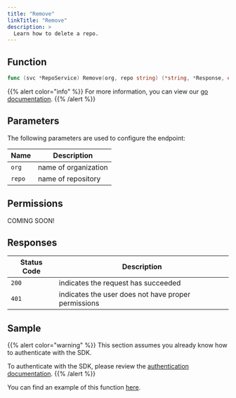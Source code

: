 ```yaml
---
title: "Remove"
linkTitle: "Remove"
description: >
  Learn how to delete a repo.
---
```


## Function

```go
func (svc *RepoService) Remove(org, repo string) (*string, *Response, error)
```

{{% alert color="info" %}}
For more information, you can view our [go documentation](https://godoc.org/github.com/go-vela/sdk-go/vela#RepoService.Remove).
{{% /alert %}}

## Parameters

The following parameters are used to configure the endpoint:

| Name    | Description          |
| ------- | -------------------- |
| `org`   | name of organization |
| `repo`  | name of repository   |

## Permissions

COMING SOON!

## Responses

| Status Code | Description                                         |
| ----------- | --------------------------------------------------- |
| `200`       | indicates the request has succeeded                 |
| `401`       | indicates the user does not have proper permissions |

## Sample

{{% alert color="warning" %}}
This section assumes you already know how to authenticate with the SDK.

To authenticate with the SDK, please review the [authentication documentation](/docs/sdk/authentication).
{{% /alert %}}

You can find an example of this function [here](https://godoc.org/github.com/go-vela/sdk-go/vela#example-RepoService-Remove).
